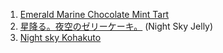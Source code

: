 1. [Emerald Marine Chocolate Mint Tart](https://www.youtube.com/watch?v=TXXjeIF7M7I)
2. [星降る。夜空のゼリーケーキ。](https://www.youtube.com/watch?v=YHwzPIJh5FM) (Night Sky Jelly)
3. [Night sky Kohakuto](https://www.youtube.com/watch?v=cDGVbQ1Jkl0)